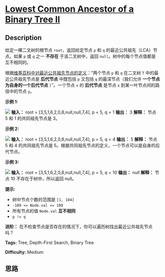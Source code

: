 # [Lowest Common Ancestor of a Binary Tree II][title]

## Description

给定一棵二叉树的根节点 `root`，返回给定节点 `p` 和 `q` 的最近公共祖先（LCA）节点。如果 `p` 或 `q` 之一 **不存在**
于该二叉树中，返回 `null`。树中的每个节点值都是互不相同的。

根据[维基百科中对最近公共祖先节点的定义](https://en.wikipedia.org/wiki/Lowest_common_ancestor)：“两个节点
`p` 和 `q` 在二叉树 `T` 中的最近公共祖先节点是 **后代节点** 中既包括 `p` 又包括 `q` 的最深节点（我们允许
**一个节点为自身的一个后代节点** ）”。一个节点 `x` 的 **后代节点** 是节点 `x` 到某一叶节点间的路径中的节点 `y`。



**示例 1:**

![](https://assets.leetcode.com/uploads/2018/12/14/binarytree.png)
            **输入：** root = [3,5,1,6,2,0,8,null,null,7,4], p = 5, q = 1    **输出：** 3    **解释：** 节点 5 和 1 的共同祖先节点是 3。

**示例 2:**

![](https://assets.leetcode.com/uploads/2018/12/14/binarytree.png)
            **输入：** root = [3,5,1,6,2,0,8,null,null,7,4], p = 5, q = 4    **输出：** 5    **解释：** 节点 5 和 4 的共同祖先节点是 5。根据共同祖先节点的定义，一个节点可以是自身的后代节点。

**示例 3:**

![](https://assets.leetcode.com/uploads/2018/12/14/binarytree.png)
            **输入：** root = [3,5,1,6,2,0,8,null,null,7,4], p = 5, q = 10    **输出：** null    **解释：** 节点 10 不存在于树中，所以返回 null。    



**提示:**

  * 树中节点个数的范围是 `[1, 104]`
  * `-109 <= Node.val <= 109`
  * 所有节点的值 `Node.val` **互不相同**
  * `p != q`



**进阶：** 在不检查节点是否存在的情况下，你可以遍历树找出最近公共祖先节点吗？


**Tags:** Tree, Depth-First Search, Binary Tree

**Difficulty:** Medium

## 思路

[title]: https://leetcode-cn.com/problems/lowest-common-ancestor-of-a-binary-tree-ii
